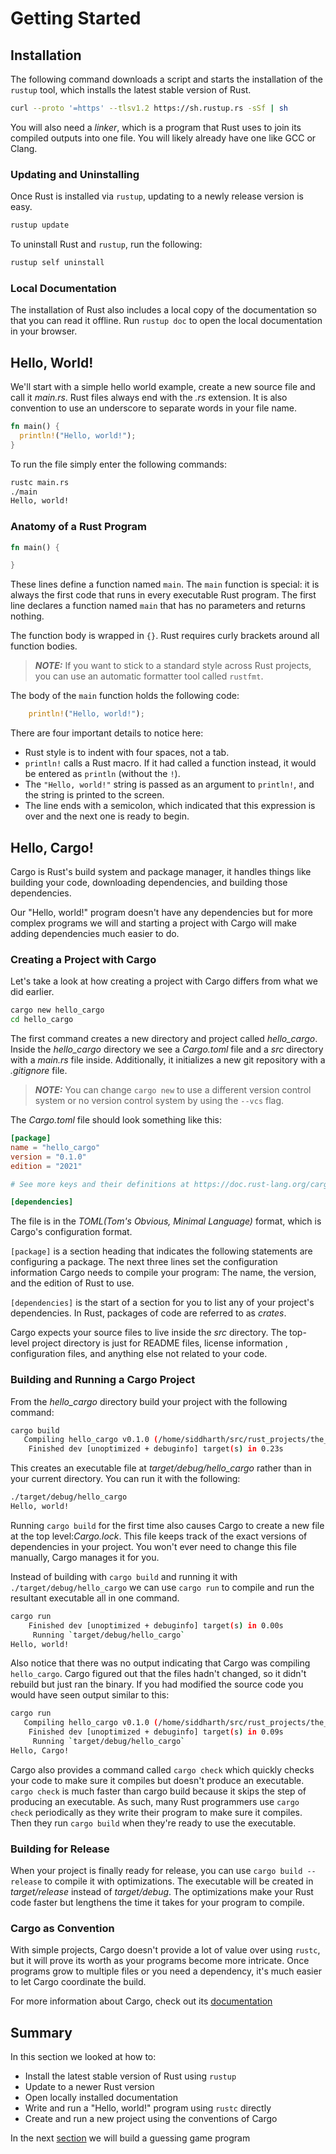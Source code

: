 # Getting Started

## Installation
The following command downloads a script and starts the installation of the `rustup` tool, which installs the latest stable version of Rust.

```bash
curl --proto '=https' --tlsv1.2 https://sh.rustup.rs -sSf | sh
```

You will also need a *linker*, which is a program that Rust uses to join its compiled outputs into one file. You will likely already have one like GCC or Clang.

### Updating and Uninstalling
Once Rust is installed via `rustup`, updating to a newly release version is easy.

```bash
rustup update
```

To uninstall Rust and `rustup`, run the following:

```bash
rustup self uninstall
```

### Local Documentation
The installation of Rust also includes a local copy of the documentation so that you can read it offline. Run `rustup doc` to open the local documentation in your browser.

## Hello, World!
We'll start with a simple hello world example, create a new source file and call it *main.rs*. Rust files always end with the *.rs* extension. It is also convention to use an underscore to separate words in your file name.

```Rust
fn main() {
  println!("Hello, world!");
}
```

To run the file simply enter the following commands:

```bash
rustc main.rs
./main
Hello, world!
```

### Anatomy of a Rust Program
```Rust
fn main() {

}
```

These lines define a function named `main`. The `main` function is special: it is always the first code that runs in every executable Rust program. The first line declares a function named `main` that has no parameters and returns nothing. 

The function body is wrapped in `{}`. Rust requires curly brackets around all function bodies.

> **_NOTE:_** If you want to stick to a standard style across Rust projects, you can use an automatic formatter tool called `rustfmt`.

The body of the `main` function holds the following code:

```Rust
    println!("Hello, world!");
```

There are four important details to notice here:
- Rust style is to indent with four spaces, not a tab.
- `println!` calls a Rust macro. If it had called a function instead, it would be entered as `println` (without the `!`). 
- The `"Hello, world!"` string is passed as an argument to `println!`, and the string is printed to the screen.
- The line ends with a semicolon, which indicated that this expression is over and the next one is ready to begin.

## Hello, Cargo!
Cargo is Rust's build system and package manager, it handles things like building your code, downloading dependencies, and building those dependencies.

Our "Hello, world!" program doesn't have any dependencies but for more complex programs we will and starting a project with Cargo will make adding dependencies much easier to do. 

### Creating a Project with Cargo
Let's take a look at how creating a project with Cargo differs from what we did earlier.

```Bash
cargo new hello_cargo
cd hello_cargo
```

The first command creates a new directory and project called *hello_cargo*. Inside the *hello_cargo* directory we see a *Cargo.toml* file and a *src* directory with a *main.rs* file inside. Additionally, it initializes a new git repository with a *.gitignore* file. 

> **_NOTE:_** You can change `cargo new` to use a different version control system or no version control system by using the `--vcs` flag.

The *Cargo.toml* file should look something like this:

```Toml
[package]
name = "hello_cargo"
version = "0.1.0"
edition = "2021"

# See more keys and their definitions at https://doc.rust-lang.org/cargo/reference/manifest.html

[dependencies]
```

The file is in the *TOML(Tom's Obvious, Minimal Language)* format, which is Cargo's configuration format.

`[package]` is a section heading that indicates the following statements are configuring a package. The next three lines set the configuration information Cargo needs to compile your program: The name, the version, and the edition of Rust to use.

`[dependencies]` is the start of a section for you to list any of your project's dependencies. In Rust, packages of code are referred to as *crates*. 

Cargo expects your source files to live inside the *src* directory. The top-level project directory is just for README files, license information , configuration files, and anything else not related to your code. 

### Building and Running a Cargo Project
From the *hello_cargo* directory build your project with the following command:

```Bash
cargo build
   Compiling hello_cargo v0.1.0 (/home/siddharth/src/rust_projects/the_book/hello_cargo)
    Finished dev [unoptimized + debuginfo] target(s) in 0.23s
```

This creates an executable file at *target/debug/hello_cargo* rather than in your current directory. You can run it with the following:

```Bash
./target/debug/hello_cargo
Hello, world!
```

Running `cargo build` for the first time also causes Cargo to create a new file at the top level:*Cargo.lock*. This file keeps track of the exact versions of dependencies in your project. You won't ever need to change this file manually, Cargo manages it for you.

Instead of building with `cargo build` and running it with `./target/debug/hello_cargo` we can use `cargo run` to compile and run the resultant executable all in one command.

```Bash
cargo run
    Finished dev [unoptimized + debuginfo] target(s) in 0.00s
     Running `target/debug/hello_cargo`
Hello, world!
```

Also notice that there was no output indicating that Cargo was compiling `hello_cargo`. Cargo figured out that the files hadn't changed, so it didn't rebuild but just ran the binary. If you had modified the source code you would have seen output similar to this:

```Bash
cargo run
   Compiling hello_cargo v0.1.0 (/home/siddharth/src/rust_projects/the_book/hello_cargo)
    Finished dev [unoptimized + debuginfo] target(s) in 0.09s
     Running `target/debug/hello_cargo`
Hello, Cargo!
```

Cargo also provides a command called `cargo check` which quickly checks your code to make sure it compiles but doesn't produce an executable. `cargo check` is much faster than cargo build because it skips the step of producing an executable. As such, many Rust programmers use `cargo check` periodically as they write their program to make sure it compiles. Then they run `cargo build` when they're ready to use the executable.

### Building for Release
When your project is finally ready for release, you can use `cargo build --release` to compile it with optimizations. The executable will be created in *target/release* instead of *target/debug*. The optimizations make your Rust code faster but lengthens the time it takes for your program to compile. 

### Cargo as Convention
With simple projects, Cargo doesn't provide a lot of value over using `rustc`, but it will prove its worth as your programs become more intricate. Once programs grow to multiple files or you need a dependency, it's much easier to let Cargo coordinate the build. 

For more information about Cargo, check out its [documentation](https://doc.rust-lang.org/cargo/)

## Summary
In this section we looked at how to:
- Install the latest stable version of Rust using `rustup`
- Update to a newer Rust version
- Open locally installed documentation
- Write and run a "Hello, world!" program using `rustc` directly
- Create and run a new project using the conventions of Cargo

In the next [section](2_programming_a_guessing_game.md) we will build a guessing game program
